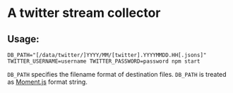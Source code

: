 # A twitter stream collector

## Usage:

    DB_PATH="[/data/twitter/]YYYY/MM/[twitter].YYYYMMDD.HH[.jsons]" TWITTER_USERNAME=username TWITTER_PASSWORD=password npm start

`DB_PATH` specifies the filename format of destination files. `DB_PATH` is treated as [Moment.js](http://momentjs.com/) format string.
